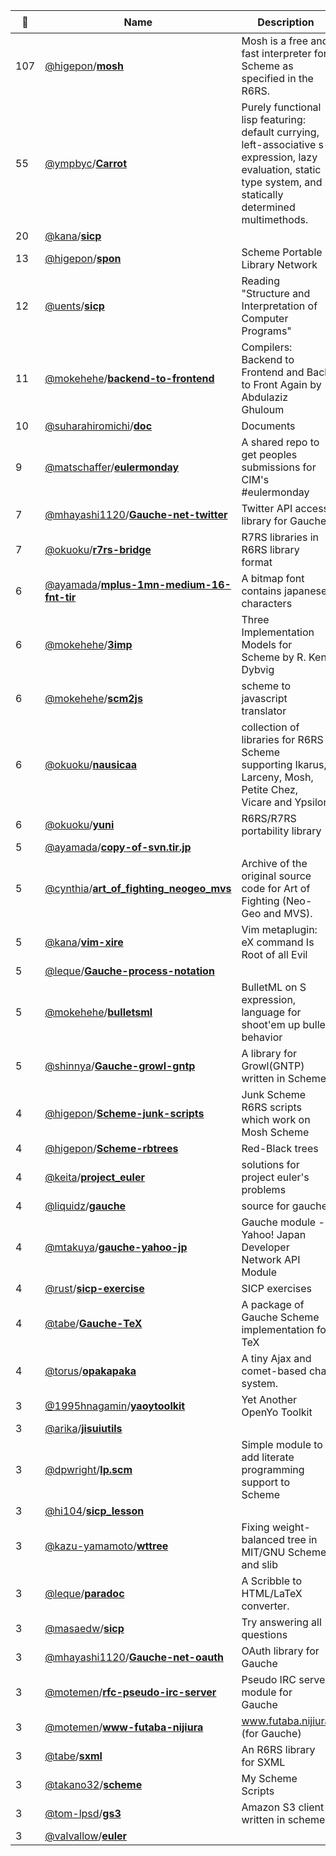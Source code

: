 |:star2: | Name | Description | 🌍|
|---|---|---|---|
|107|[@higepon](https://github.com/higepon)/[**mosh**](https://github.com/higepon/mosh)|Mosh is a free and fast interpreter for Scheme as specified in the R6RS.  |[:arrow_upper_right:](http://mosh.monaos.org/)|
|55|[@ympbyc](https://github.com/ympbyc)/[**Carrot**](https://github.com/ympbyc/Carrot)|Purely functional lisp featuring: default currying, left-associative s-expression, lazy evaluation, static type system, and statically determined multimethods.||
|20|[@kana](https://github.com/kana)/[**sicp**](https://github.com/kana/sicp)|||
|13|[@higepon](https://github.com/higepon)/[**spon**](https://github.com/higepon/spon)|Scheme Portable Library Network|[:arrow_upper_right:](http://wiki.monaos.org/pukiwiki.php?R6RS%2F%BD%B8%C0%D1%BD%EA%2F%B7%C7%BC%A8%C8%C4)|
|12|[@uents](https://github.com/uents)/[**sicp**](https://github.com/uents/sicp)|Reading "Structure and Interpretation of Computer Programs"||
|11|[@mokehehe](https://github.com/mokehehe)/[**backend-to-frontend**](https://github.com/mokehehe/backend-to-frontend)|Compilers: Backend to Frontend and Back to Front Again by Abdulaziz Ghuloum||
|10|[@suharahiromichi](https://github.com/suharahiromichi)/[**doc**](https://github.com/suharahiromichi/doc)|Documents||
|9|[@matschaffer](https://github.com/matschaffer)/[**eulermonday**](https://github.com/matschaffer/eulermonday)|A shared repo to get peoples submissions for CIM's #eulermonday|[:arrow_upper_right:](http://projecteuler.net)|
|7|[@mhayashi1120](https://github.com/mhayashi1120)/[**Gauche-net-twitter**](https://github.com/mhayashi1120/Gauche-net-twitter)|Twitter API access library for Gauche|[:arrow_upper_right:](http://practical-scheme.net/gauche/)|
|7|[@okuoku](https://github.com/okuoku)/[**r7rs-bridge**](https://github.com/okuoku/r7rs-bridge)|R7RS libraries in R6RS library format||
|6|[@ayamada](https://github.com/ayamada)/[**mplus-1mn-medium-16-fnt-tir**](https://github.com/ayamada/mplus-1mn-medium-16-fnt-tir)|A bitmap font contains japanese characters||
|6|[@mokehehe](https://github.com/mokehehe)/[**3imp**](https://github.com/mokehehe/3imp)|Three Implementation Models for Scheme by R. Kent Dybvig||
|6|[@mokehehe](https://github.com/mokehehe)/[**scm2js**](https://github.com/mokehehe/scm2js)|scheme to javascript translator|[:arrow_upper_right:](http://www.mokehehe.com/temp/scm2js/)|
|6|[@okuoku](https://github.com/okuoku)/[**nausicaa**](https://github.com/okuoku/nausicaa)|collection of libraries for R6RS Scheme supporting Ikarus, Larceny, Mosh, Petite Chez, Vicare and Ypsilon|[:arrow_upper_right:](http://marcomaggi.github.com/nausicaa.html)|
|6|[@okuoku](https://github.com/okuoku)/[**yuni**](https://github.com/okuoku/yuni)|R6RS/R7RS portability library||
|5|[@ayamada](https://github.com/ayamada)/[**copy-of-svn.tir.jp**](https://github.com/ayamada/copy-of-svn.tir.jp)|||
|5|[@cynthia](https://github.com/cynthia)/[**art_of_fighting_neogeo_mvs**](https://github.com/cynthia/art_of_fighting_neogeo_mvs)|Archive of the original source code for Art of Fighting (Neo-Geo and MVS).||
|5|[@kana](https://github.com/kana)/[**vim-xire**](https://github.com/kana/vim-xire)|Vim metaplugin: eX command Is Root of all Evil||
|5|[@leque](https://github.com/leque)/[**Gauche-process-notation**](https://github.com/leque/Gauche-process-notation)|||
|5|[@mokehehe](https://github.com/mokehehe)/[**bulletsml**](https://github.com/mokehehe/bulletsml)|BulletML on S expression, language for shoot'em up bullet behavior||
|5|[@shinnya](https://github.com/shinnya)/[**Gauche-growl-gntp**](https://github.com/shinnya/Gauche-growl-gntp)|A library for Growl(GNTP) written in Scheme.||
|4|[@higepon](https://github.com/higepon)/[**Scheme-junk-scripts**](https://github.com/higepon/Scheme-junk-scripts)|Junk Scheme R6RS scripts which work on Mosh Scheme||
|4|[@higepon](https://github.com/higepon)/[**Scheme-rbtrees**](https://github.com/higepon/Scheme-rbtrees)|Red-Black trees||
|4|[@keita](https://github.com/keita)/[**project_euler**](https://github.com/keita/project_euler)|solutions for project euler's problems||
|4|[@liquidz](https://github.com/liquidz)/[**gauche**](https://github.com/liquidz/gauche)|source for gauche||
|4|[@mtakuya](https://github.com/mtakuya)/[**gauche-yahoo-jp**](https://github.com/mtakuya/gauche-yahoo-jp)|Gauche module - Yahoo! Japan Developer Network API Module||
|4|[@rust](https://github.com/rust)/[**sicp-exercise**](https://github.com/rust/sicp-exercise)|SICP exercises||
|4|[@tabe](https://github.com/tabe)/[**Gauche-TeX**](https://github.com/tabe/Gauche-TeX)|A package of Gauche Scheme implementation for TeX|[:arrow_upper_right:](http://fixedpoint.jp/)|
|4|[@torus](https://github.com/torus)/[**opakapaka**](https://github.com/torus/opakapaka)|A tiny Ajax and comet-based chat system.||
|3|[@1995hnagamin](https://github.com/1995hnagamin)/[**yaoytoolkit**](https://github.com/1995hnagamin/yaoytoolkit)|Yet Another OpenYo Toolkit||
|3|[@arika](https://github.com/arika)/[**jisuiutils**](https://github.com/arika/jisuiutils)|||
|3|[@dpwright](https://github.com/dpwright)/[**lp.scm**](https://github.com/dpwright/lp.scm)|Simple module to add literate programming support to Scheme||
|3|[@hi104](https://github.com/hi104)/[**sicp_lesson**](https://github.com/hi104/sicp_lesson)|||
|3|[@kazu-yamamoto](https://github.com/kazu-yamamoto)/[**wttree**](https://github.com/kazu-yamamoto/wttree)|Fixing weight-balanced tree in MIT/GNU Scheme and slib||
|3|[@leque](https://github.com/leque)/[**paradoc**](https://github.com/leque/paradoc)|A Scribble to HTML/LaTeX converter.||
|3|[@masaedw](https://github.com/masaedw)/[**sicp**](https://github.com/masaedw/sicp)|Try answering all questions||
|3|[@mhayashi1120](https://github.com/mhayashi1120)/[**Gauche-net-oauth**](https://github.com/mhayashi1120/Gauche-net-oauth)|OAuth library for Gauche||
|3|[@motemen](https://github.com/motemen)/[**rfc-pseudo-irc-server**](https://github.com/motemen/rfc-pseudo-irc-server)|Pseudo IRC server module for Gauche||
|3|[@motemen](https://github.com/motemen)/[**www-futaba-nijiura**](https://github.com/motemen/www-futaba-nijiura)|www.futaba.nijiura (for Gauche)||
|3|[@tabe](https://github.com/tabe)/[**sxml**](https://github.com/tabe/sxml)|An R6RS library for SXML|[:arrow_upper_right:](http://fixedpoint.jp/)|
|3|[@takano32](https://github.com/takano32)/[**scheme**](https://github.com/takano32/scheme)|My Scheme Scripts|[:arrow_upper_right:](http://taka.no32.tk/)|
|3|[@tom-lpsd](https://github.com/tom-lpsd)/[**gs3**](https://github.com/tom-lpsd/gs3)|Amazon S3 client written in scheme||
|3|[@valvallow](https://github.com/valvallow)/[**euler**](https://github.com/valvallow/euler)||[:arrow_upper_right:](http://projecteuler.net/index.php?section=profile&profile=valvallow)|

